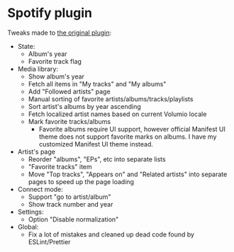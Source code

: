 # Spotify plugin

Tweaks made to [the original plugin](https://github.com/volumio/volumio-plugins-sources/tree/master/spotify):

- State:
  - Album's year
  - Favorite track flag
- Media library:
  - Show album's year
  - Fetch all items in "My tracks" and "My albums"
  - Add "Followed artists" page
  - Manual sorting of favorite artists/albums/tracks/playlists
  - Sort artist's albums by year ascending
  - Fetch localized artist names based on current Volumio locale
  - Mark favorite tracks/albums
    - Favorite albums require UI support, however official Manifest UI theme does not support favorite marks on albums. I have my customized Manifest UI theme instead.
- Artist's page
  - Reorder "albums", "EPs", etc into separate lists
  - "Favorite tracks" item
  - Move "Top tracks", "Appears on" and "Related artists" into separate pages to speed up the page loading
- Connect mode:
  - Support "go to artist/album"
  - Show track number and year
- Settings:
  - Option "Disable normalization"
- Global:
  - Fix a lot of mistakes and cleaned up dead code found by ESLint/Prettier
